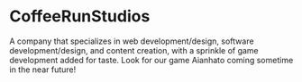 # CoffeeRunStudios
A company that specializes in web development/design, software development/design, and content creation, with a sprinkle of game development added for taste. Look for our game Aianhato coming sometime in the near future!
